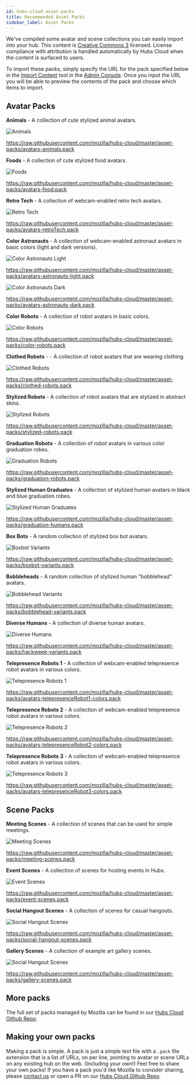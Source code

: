 ```yaml
---
id: hubs-cloud-asset-packs
title: Recommended Asset Packs
sidebar_label: Asset Packs
---
```


We've compiled some avatar and scene collections you can easily import into your hub. This content is [Creative Commons 3](https://creativecommons.org/licenses/by/3.0/us/) licensed. License compliance with attribution is handled automatically by Hubs Cloud when the content is surfaced to users.

To import these packs, simply specify the URL for the pack specified below in the [Import Content](./admin-importing-content) tool in the [Admin Console](./admin-getting-started). Once you input the URL you will be able to preview the contents of the pack and choose which items to import.

## Avatar Packs

**Animals** - A collection of cute stylized animal avatars.

![Animals](img/avatars_animals_600x200.png)

https://raw.githubusercontent.com/mozilla/hubs-cloud/master/asset-packs/avatars-animals.pack


**Foods** - A collection of cute stylized food avatars.

![Foods](img/avatars_food_600x200.png)

https://raw.githubusercontent.com/mozilla/hubs-cloud/master/asset-packs/avatars-food.pack


**Retro Tech** - A collection of webcam-enabled retro tech avatars.

![Retro Tech](img/avatars_retroTech_600x200.png)

https://raw.githubusercontent.com/mozilla/hubs-cloud/master/asset-packs/avatars-retroTech.pack


**Color Astronauts** - A collection of webcam-enabled astronaut avatars in basic colors (light and dark versions).

![Color Astronauts Light](img/assetPacks_avatars_astronauts-light_600x200.png)

https://raw.githubusercontent.com/mozilla/hubs-cloud/master/asset-packs/avatars-astronauts-light.pack

![Color Astronauts Dark](img/assetPacks_avatars_astronauts-dark_600x200.png)

https://raw.githubusercontent.com/mozilla/hubs-cloud/master/asset-packs/avatars-astronauts-dark.pack


**Color Robots** - A collection of robot avatars in basic colors.

![Color Robots](img/assetPacks_avatars_colorRobots_600x200.png)

https://raw.githubusercontent.com/mozilla/hubs-cloud/master/asset-packs/color-robots.pack


**Clothed Robots** - - A collection of robot avatars that are wearing clothing. 

![Clothed Robots](img/assetPacks_avatars_clothedRobots_600x200.png)

https://raw.githubusercontent.com/mozilla/hubs-cloud/master/asset-packs/clothed-robots.pack


**Stylized Robots** - A collection of robot avatars that are stylized in abstract skins.

![Stylized Robots](img/assetPacks_avatars_stylizedRobots_600x200.png)

https://raw.githubusercontent.com/mozilla/hubs-cloud/master/asset-packs/stylized-robots.pack


**Graduation Robots** - A collection of robot avatars in various color graduation robes.

![Graduation Robots](img/assetPacks_avatars_graduationRobots_600x200.png)

https://raw.githubusercontent.com/mozilla/hubs-cloud/master/asset-packs/graduation-robots.pack


**Stylized Human Graduates** - A collection of stylized human avatars in black and blue graduation robes.

![Stylized Human Graduates](img/assetPacks_avatars_stylizedHumanGraduates_600x200.png)

https://raw.githubusercontent.com/mozilla/hubs-cloud/master/asset-packs/graduation-humans.pack


**Box Bots** - A random collection of stylized box bot avatars.

![Boxbot Variants](img/assetPacks_avatars_boxbots_600x200.png)

https://raw.githubusercontent.com/mozilla/hubs-cloud/master/asset-packs/boxbot-variants.pack


**Bobbleheads** - A random collection of stylized human "bobblehead" avatars.

![Bobblehead Variants](img/assetPacks_avatars_bobbleheads_600x200.png)

https://raw.githubusercontent.com/mozilla/hubs-cloud/master/asset-packs/bobblehead-variants.pack


**Diverse Humans** - A collection of diverse human avatars.

![Diverse Humans](img/assetPacks_avatars_hackweek_600x200.png)

https://raw.githubusercontent.com/mozilla/hubs-cloud/master/asset-packs/hackweek-variants.pack


**Telepresence Robots 1** - A collection of webcam-enabled telepresence robot avatars in various colors.

![Telepresence Robots 1](img/avatars_telepresenceRobot1_colors_600x200.png)

https://raw.githubusercontent.com/mozilla/hubs-cloud/master/asset-packs/avatars-telepresenceRobot1-colors.pack


**Telepresence Robots 2** - A collection of webcam-enabled telepresence robot avatars in various colors.

![Telepresence Robots 2](img/avatars_telepresenceRobot2_colors_600x200.png)

https://raw.githubusercontent.com/mozilla/hubs-cloud/master/asset-packs/avatars-telepresenceRobot2-colors.pack


**Telepresence Robots 3** - A collection of webcam-enabled telepresence robot avatars in various colors.

![Telepresence Robots 3](img/avatars_telepresenceRobot3_colors_600x200.png)

https://raw.githubusercontent.com/mozilla/hubs-cloud/master/asset-packs/avatars-telepresenceRobot3-colors.pack


## Scene Packs

**Meeting Scenes** - A collection of scenes that can be used for simple meetings.

![Meeting Scenes](img/assetPacks_scenes_meetingScenes_600x200.png)

https://raw.githubusercontent.com/mozilla/hubs-cloud/master/asset-packs/meeting-scenes.pack


**Event Scenes** - A collection of scenes for hosting events in Hubs.

![Event Scenes](img/assetPacks_scenes_eventScenes_600x200.png)

https://raw.githubusercontent.com/mozilla/hubs-cloud/master/asset-packs/event-scenes.pack


**Social Hangout Scenes** - A collection of scenes for casual hangouts.

![Social Hangout Scenes](img/assetPacks_scenes_socialHangoutScenes_600x200.png)

https://raw.githubusercontent.com/mozilla/hubs-cloud/master/asset-packs/social-hangout-scenes.pack


**Gallery Scenes** - A collection of example art gallery scenes.

![Social Hangout Scenes](img/assetPacks_scenes_galleryScenes_600x200.png)

https://raw.githubusercontent.com/mozilla/hubs-cloud/master/asset-packs/gallery-scenes.pack


## More packs

The full set of packs managed by Mozilla can be found in our [Hubs Cloud Github Repo](https://github.com/mozilla/hubs-cloud/tree/master/asset-packs).

## Making your own packs

Making a pack is simple. A pack is just a simple text file with a `.pack` file extension that is a list of URLs, on per line, pointing to avatar or scene URLs on any existing hub on the web. (Including your own!) Feel free to share your own packs! If you have a pack you'd like Mozilla to consider sharing, please [contact us](mailto:hubs@mozilla.com) or open a PR on our [Hubs Cloud Github Repo](https://github.com/mozilla/hubs-cloud/tree/master/asset-packs).
